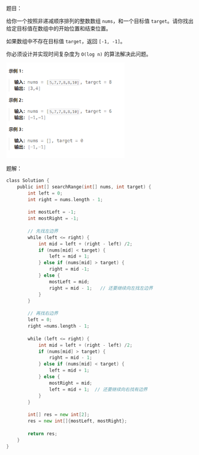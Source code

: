 题目：

给你一个按照非递减顺序排列的整数数组 `nums`，和一个目标值 `target`。请你找出给定目标值在数组中的开始位置和结束位置。

如果数组中不存在目标值 `target`，返回 `[-1, -1]`。

你必须设计并实现时间复杂度为 `O(log n)` 的算法解决此问题。

<img src="34.在排序数组中查找元素的第一个和最后一个位置.assets/image-20230929104044484.png" alt="image-20230929104044484" style="zoom: 67%;" />

题解：

```go
class Solution {
    public int[] searchRange(int[] nums, int target) {
        int left = 0;
        int right = nums.length - 1;

        int mostLeft = -1;
        int mostRight = -1;
		
        // 先找左边界
        while (left <= right) {
            int mid = left + (right - left) /2;
            if (nums[mid] < target) {
                left = mid + 1;
            } else if (nums[mid] > target) {
                right = mid -1;
            } else {
                mostLeft = mid;
                right = mid - 1;   // 还要继续向左找左边界
            }
        }

        // 再找右边界
        left = 0;
        right =nums.length - 1;   

        while (left <= right) {
            int mid = left + (right - left) /2;
            if (nums[mid] > target) {
                right = mid - 1;
            } else if (nums[mid] < target) {
                left = mid + 1;
            } else {
                mostRight = mid;
                left = mid + 1;  // 还要继续向右找有边界
            }
        }

        int[] res = new int[2];
        res = new int[]{mostLeft, mostRight};
        
        return res;
    }
}
```

